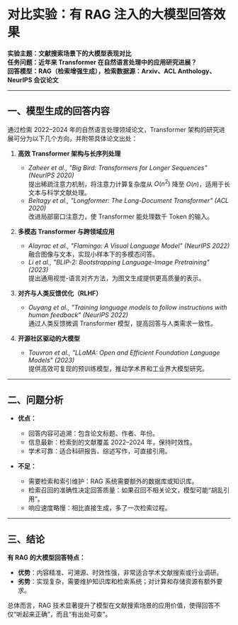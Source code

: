 # 对比实验：有 RAG 注入的大模型回答效果
**实验主题：文献搜索场景下的大模型表现对比**  
**任务问题：近年来 Transformer 在自然语言处理中的应用研究进展？**  
**回答模型：RAG（检索增强生成），检索数据源：Arxiv、ACL Anthology、NeurIPS 会议论文**

---

## 一、模型生成的回答内容
通过检索 2022–2024 年的自然语言处理领域论文，Transformer 架构的研究进展可分为以下几个方向，并附带具体论文出处：  

1. **高效 Transformer 架构与长序列处理**  
   - *Zaheer et al., "Big Bird: Transformers for Longer Sequences" (NeurIPS 2020)*  
     提出稀疏注意力机制，将注意力计算复杂度从 $O(n^2)$ 降至 $O(n)$，适用于长文本与科学文献处理。  
   - *Beltagy et al., "Longformer: The Long-Document Transformer" (ACL 2020)*  
     改进局部窗口注意力，使 Transformer 能处理数千 Token 的输入。  

2. **多模态 Transformer 与跨领域应用**  
   - *Alayrac et al., "Flamingo: A Visual Language Model" (NeurIPS 2022)*  
     融合图像与文本，实现小样本下的多模态问答。  
   - *Li et al., "BLIP-2: Bootstrapping Language-Image Pretraining" (2023)*  
     提出通用视觉-语言对齐方法，为图文生成提供更高质量的表示。  

3. **对齐与人类反馈优化（RLHF）**  
   - *Ouyang et al., "Training language models to follow instructions with human feedback" (NeurIPS 2022)*  
     通过人类反馈微调 Transformer 模型，提高回答与人类需求一致性。  

4. **开源社区驱动的大模型**  
   - *Touvron et al., "LLaMA: Open and Efficient Foundation Language Models" (2023)*  
     提供高效可复现的预训练模型，推动学术界和工业界大模型研究。  

---

## 二、问题分析
- **优点：**  
  - 回答内容可追溯：包含论文标题、作者、年份。  
  - 信息最新：检索到的文献覆盖 2022–2024 年，保持时效性。  
  - 学术可靠：适合科研报告、综述写作，可直接引用。  

- **不足：**  
  - 需要检索和索引维护：RAG 系统需要额外的数据库或知识库。  
  - 检索召回的准确性决定回答质量：如果召回不相关论文，模型可能“胡乱引用”。  
  - 响应速度略慢：相比直接生成，多了一次检索过程。  

---

## 三、结论
**有 RAG 的大模型回答特点：**  
- **优势**：内容精准、可溯源、时效性强，非常适合学术文献搜索或行业调研。  
- **劣势**：实现复杂，需要维护知识库和检索系统；对计算和存储资源有额外要求。  

总体而言，RAG 技术显著提升了模型在文献搜索场景的应用价值，使得回答不仅“听起来正确”，而且“有出处可查”。